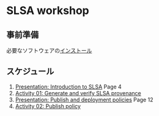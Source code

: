# SLSA workshop

## 事前準備
必要なソフトウェアの[インストール](./install.md)

## スケジュール
1. [Presentation: Introduction to SLSA](https://github.com/slsa-framework/oss-na24-slsa-workshop/releases/download/materials/presentation.pdf) Page 4
2. [Activity 01: Generate and verify SLSA provenance](./activities/01/readme.md)
3. [Presentation: Publish and deployment policies](https://github.com/slsa-framework/oss-na24-slsa-workshop/releases/download/materials/presentation.pdf) Page 12
4. [Activity 02: Publish policy](./activities/02/readme.md)
